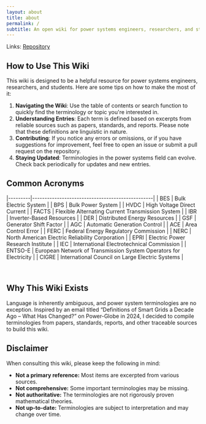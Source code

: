 ```yaml
---
layout: about
title: about
permalink: /
subtitle: An open wiki for power systems engineers, researchers, and students.
---
```


Links: [Repository](https://github.com/ps-wiki/ps-wiki.github.io)

## How to Use This Wiki

This wiki is designed to be a helpful resource for power systems engineers, researchers, and students.
Here are some tips on how to make the most of it:

1. **Navigating the Wiki**: Use the table of contents or search function to quickly find the terminology or topic you're interested in.
1. **Understanding Entries**: Each term is defined based on excerpts from reliable sources such as papers, standards, and reports. Please note that these definitions are linguistic in nature.
1. **Contributing**: If you notice any errors or omissions, or if you have suggestions for improvement, feel free to open an issue or submit a pull request on the repository.
1. **Staying Updated**: Terminologies in the power systems field can evolve. Check back periodically for updates and new entries.

## Common Acronyms

|---------|-------------------------------------------------|
| BES     | Bulk Electric System |
| BPS     | Bulk Power System |
| HVDC    | High Voltage Direct Current |
| FACTS   | Flexible Alternating Current Transmission System |
| IBR     | Inverter-Based Resources |
| DER     | Distributed Energy Resources |
| GSF     | Generator Shift Factor |
| AGC     | Automatic Generation Control |
| ACE     | Area Control Error |
| FERC    | Federal Energy Regulatory Commission |
| NERC    | North American Electric Reliability Corporation |
| EPRI    | Electric Power Research Institute |
| IEC     | International Electrotechnical Commission |
| ENTSO-E | European Network of Transmission System Operators for Electricity |
| CIGRE   | International Council on Large Electric Systems |

<br>

## Why This Wiki Exists

Language is inherently ambiguous, and power system terminologies are no exception. Inspired by an email titled “Definitions of Smart Grids a Decade Ago – What Has Changed?” on Power-Globe in 2024, I decided to compile terminologies from papers, standards, reports, and other traceable sources to build this wiki.

## Disclaimer

When consulting this wiki, please keep the following in mind:

- **Not a primary reference:** Most items are excerpted from various sources.
- **Not comprehensive:** Some important terminologies may be missing.
- **Not authoritative:** The terminologies are not rigorously proven mathematical theories.
- **Not up-to-date:** Terminologies are subject to interpretation and may change over time.
